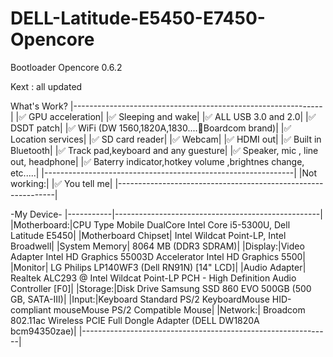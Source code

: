 # DELL-Latitude-E5450-E7450-Opencore

Bootloader Opencore 0.6.2

Kext : all updated

What's Work?
|--------------------------------------------------------------|
|✅ GPU acceleration|
|✅ Sleeping and wake|
|✅ ALL USB 3.0 and 2.0|
|✅ DSDT patch|
|✅ WiFi (DW 1560,1820A,1830....Boardcom brand)|
|✅ Location services|
|✅ SD card reader|
|✅ Webcam|
|✅ HDMI out|
|✅ Built in Bluetooth|
|✅ Track pad,keyboard and any guesture|
|✅ Speaker, mic , line out, headphone|
|✅ Baterry indicator,hotkey volume ,brightnes change, etc.....|
|--------------------------------------------------------------|
|Not working:|
|✅ You tell me|
|--------------------------------------------------------------|

-My Device-
|-----------|---------------------------------------------------|
|Motherboard:|CPU Type Mobile DualCore Intel Core i5-5300U, Dell Latitude E5450|
|Motherboard Chipset| Intel Wildcat Point-LP, Intel Broadwell|
|System Memory| 8064 MB (DDR3 SDRAM)|
|Display:|Video Adapter Intel HD Graphics 55003D Accelerator Intel HD Graphics 5500|
|Monitor| LG Philips LP140WF3 (Dell RN91N) [14" LCD]|
|Audio Adapter| Realtek ALC293 @ Intel Wildcat Point-LP PCH - High Definition Audio Controller [F0]|
|Storage:|Disk Drive Samsung SSD 860 EVO 500GB (500 GB, SATA-III)|
|Input:|Keyboard Standard PS/2 KeyboardMouse HID-compliant mouseMouse PS/2 Compatible Mouse|
|Network:| Broadcom 802.11ac Wireless PCIE Full Dongle Adapter (DELL DW1820A bcm94350zae)|
|--------------------------------------------------------------|
